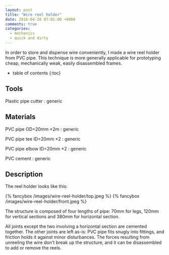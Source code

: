 ```yaml
---
layout: post
title: "Wire reel holder"
date: 2016-04-28 07:01:00 +0000
comments: true
categories:
  - mechanics
  - quick and dirty
---
```


In order to store and dispense wire conveniently, I made a wire reel holder from PVC pipe. This technique is more generally applicable for prototyping cheap, mechanically weak, easily disassembled frames.

<!--more-->

* table of contents
{:toc}

Tools
-----

Plastic pipe cutter
: generic

Materials
---------

PVC pipe OD=20mm ×2m
: generic

PVC pipe tee ID=20mm ×2
: generic

PVC pipe elbow ID=20mm ×2
: generic

PVC cement
: generic

Description
-----------

The reel holder looks like this:

  {% fancybox /images/wire-reel-holder/top.jpeg %}
  {% fancybox /images/wire-reel-holder/front.jpeg %}

The structure is composed of four lengths of pipe: 70mm for legs, 120mm for vertical sections and 380mm for horizontal section.

All joints except the two involving a horizontal section are cemented together. The other joints are left as-is: PVC pipe fits snugly into fittings, and friction holds it against minor disturbances. The forces resulting from unreeling the wire don't break up the structure, and it can be disassembled to add or remove the reels.
